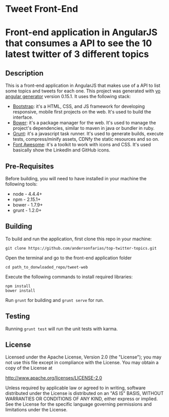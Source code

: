 # Tweet Front-End
# Front-end application in AngularJS that consumes a API to see the 10 latest twitter of 3 different topics

## Description

This is a front-end application in AngularJS that makes use of a API to list some topics and tweets for each one.
This project was generated with [yo angular generator](https://github.com/yeoman/generator-angular) version 0.15.1. It uses the following stack:

* [Bootstrap](https://getbootstrap.com): it's a HTML, CSS, and JS framework for developing responsive, mobile first projects on the web. It's used to build the interface.
* [Bower](http://bower.io/): it's a package manager for the web. It's used to manage the project's dependencies, similar to maven in java or bundler in ruby.
* [Grunt](http://gruntjs.com/): it's a javascript task runner. It's used to generate builds, execute tests, compress/minify assets, CDNfy the static resources and so on.
* [Font Awesome](http://fontawesome.io/): it's a toolkit to work with icons and CSS. It's used basically show the LinkedIn and GitHub icons.

## Pre-Requisites

Before building, you will need to have installed in your machine the following tools:

* node - 4.4.4+
* npm - 2.15.1+
* bower - 1.7.9+
* grunt - 1.2.0+

## Building

  To build and run the application, first clone this repo in your machine:
  
  ```
  git clone https://github.com/andersonfarias/top-twitter-topics.git
  ```
  
  Open the terminal and go to the front-end application folder
  
  ```
  cd path_to_donwloaded_repo/tweet-web
  ```
  
  Execute the following commands to install required libraries:
  
  ```
  npm install
  bower install
  ```
  
  Run `grunt` for building and `grunt serve` for run.
  
## Testing

Running `grunt test` will run the unit tests with karma.

## License

Licensed under the Apache License, Version 2.0 (the "License"); you may not use this file except in compliance with the License. You may obtain a copy of the License at

http://www.apache.org/licenses/LICENSE-2.0

Unless required by applicable law or agreed to in writing, software distributed under the License is distributed on an "AS IS" BASIS, WITHOUT WARRANTIES OR CONDITIONS OF ANY KIND, either express or implied. See the License for the specific language governing permissions and limitations under the License.
